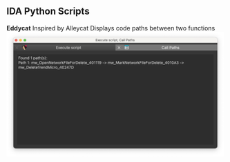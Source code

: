 ## IDA Python Scripts

**Eddycat**
Inspired by Alleycat
Displays code paths between two functions
![eddycat screenshot](https://github.com/tigglewinks/ida-scripts/blob/main/eddycat.png?raw=true)
